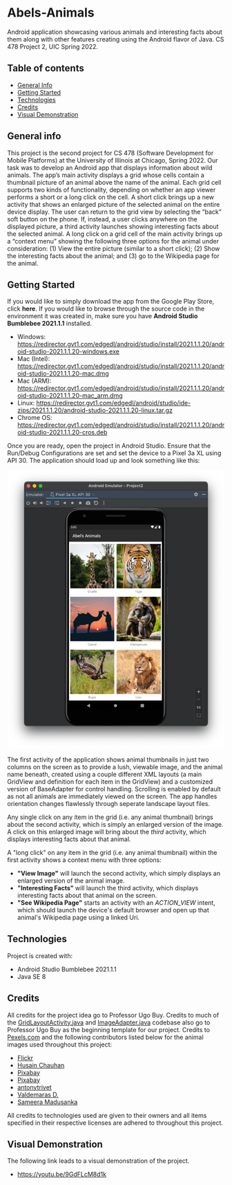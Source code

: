 # Abels-Animals
Android application showcasing various animals and interesting facts about them along with other features creating using the Android flavor of Java. CS 478 Project 2, UIC Spring 2022.

## Table of contents
* [General Info](#general-info)
* [Getting Started](#getting-started)
* [Technologies](#technologies)
* [Credits](#credits)
* [Visual Demonstration](#visual-demonstration)

## General info
This project is the second project for CS 478 (Software Development for Mobile Platforms) at the University of Illinois at Chicago, Spring 2022. Our task was to develop an Android app that displays information about wild animals. The app’s main activity displays a grid whose cells contain a thumbnail picture of an animal above the name of the animal. Each grid cell supports two kinds of functionality, depending on whether an app viewer performs a short or a long click on the cell. A short click brings up a new activity that shows an enlarged picture of the selected animal on the entire device display. The user can return to the grid view by selecting the “back” soft button on the phone. If, instead, a user clicks anywhere on the displayed picture, a third activity launches showing interesting facts about the selected animal. A long click on a grid cell of the main activity brings up a “context menu” showing the following three options for the animal under consideration: (1) View the entire picture (similar to a short click); (2) Show the interesting facts about the animal; and (3) go to the Wikipedia page for the animal.

## Getting Started
If you would like to simply download the app from the Google Play Store, click **here**. If you would like to browse through the source code in the environment it was created in, make sure you have **Android Studio Bumblebee 2021.1.1** installed.
* Windows: https://redirector.gvt1.com/edgedl/android/studio/install/2021.1.1.20/android-studio-2021.1.1.20-windows.exe
* Mac (Intel): https://redirector.gvt1.com/edgedl/android/studio/install/2021.1.1.20/android-studio-2021.1.1.20-mac.dmg
* Mac (ARM): https://redirector.gvt1.com/edgedl/android/studio/install/2021.1.1.20/android-studio-2021.1.1.20-mac_arm.dmg
* Linux: https://redirector.gvt1.com/edgedl/android/studio/ide-zips/2021.1.1.20/android-studio-2021.1.1.20-linux.tar.gz
* Chrome OS: https://redirector.gvt1.com/edgedl/android/studio/install/2021.1.1.20/android-studio-2021.1.1.20-cros.deb

Once you are ready, open the project in Android Studio. Ensure that the Run/Debug Configurations are set and set the device to a Pixel 3a XL using API 30. The application should load up and look something like this:

![App Start](images/app_start.png)


The first activity of the application shows animal thumbnails in just two columns on the screen as to provide a lush, viewable image, and the animal name beneath, created using a couple different XML layouts (a main GridView and definition for each item in the GridView) and a customized version of BaseAdapter for control handling. Scrolling is enabled by default as not all animals are immediately viewed on the screen. The app handles orientation changes flawlessly through seperate landscape layout files. 

Any single click on any item in the grid (i.e. any animal thumbnail) brings about the second activity, which is simply an enlarged version of the image. A click on this enlarged image will bring about the *third* activity, which displays interesting facts about that animal.  

A "long click" on any item in the grid (i.e. any animal thumbnail) within the first activity shows a context menu with three options: 
* **"View Image"** will launch the second activity, which simply displays an enlarged version of the animal image.
* **"Interesting Facts"** will launch the third activity, which displays interesting facts about that animal on the screen.
* **"See Wikipedia Page"** starts an activity with an *ACTION_VIEW* intent, which should launch the device's default browser and open up that animal's Wikipedia page using a linked Uri. 
    
## Technologies
Project is created with:
* Android Studio Bumblebee 2021.1.1
* Java SE 8

## Credits
All credits for the project idea go to Professor Ugo Buy. Credits to much of the [GridLayoutActivity.java](src/main/java/com/example/project2/GridLayoutActivity.java) and [ImageAdapter.java](src/main/java/com/example/project2/ImageAdapter.java) codebase also go to Professor Ugo Buy as the beginning template for our project. Credits to [Pexels.com](https://www.pexels.com/) and the following contributors listed below for the animal images used throughout this project:
* [Flickr](https://www.pexels.com/photo/tiger-beside-tree-145971/)
* [Husain Chauhan](https://www.pexels.com/photo/silhouettes-of-unrecognizable-arabic-man-with-camel-at-sunset-4456133/) 
* [Pixabay](https://www.pexels.com/photo/chimpanzee-sitting-on-gray-stone-in-closeup-photography-during-daytime-33787/)
* [Pixabay](https://www.pexels.com/photo/brown-white-and-black-eagle-flying-nearby-pink-flower-field-158330/)
* [antonytrivet](https://pixabay.com/images/id-5799523/)
* [Valdemaras D.](https://www.pexels.com/photo/group-of-people-taking-picture-of-shark-1700656/)
* [Sameera Madusanka](https://www.pexels.com/photo/macro-photography-of-green-crested-lizard-735174/)

All credits to technologies used are given to their owners and all items specified in their respective licenses are adhered to throughout this project.  

## Visual Demonstration
The following link leads to a visual demonstration of the project.
* https://youtu.be/9GdFLcM8d1k

